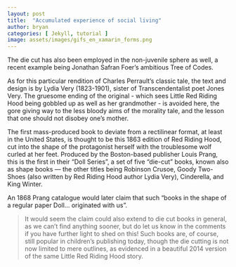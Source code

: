 ```yaml
---
layout: post
title:  "Accumulated experience of social living"
author: bryan
categories: [ Jekyll, tutorial ]
image: assets/images/gifs_en_xamarin_forms.png
---
```

The die cut has also been employed in the non-juvenile sphere as well, a recent example being Jonathan Safran Foer’s ambitious Tree of Codes. 

As for this particular rendition of Charles Perrault’s classic tale, the text and design is by Lydia Very (1823-1901), sister of Transcendentalist poet Jones Very. The gruesome ending of the original - which sees Little Red Riding Hood being gobbled up as well as her grandmother - is avoided here, the gore giving way to the less bloody aims of the morality tale, and the lesson that one should not disobey one’s mother.

The first mass-produced book to deviate from a rectilinear format, at least in the United States, is thought to be this 1863 edition of Red Riding Hood, cut into the shape of the protagonist herself with the troublesome wolf curled at her feet. Produced by the Boston-based publisher Louis Prang, this is the first in their “Doll Series”, a set of five “die-cut” books, known also as shape books — the other titles being Robinson Crusoe, Goody Two-Shoes (also written by Red Riding Hood author Lydia Very), Cinderella, and King Winter. 

An 1868 Prang catalogue would later claim that such “books in the shape of a regular paper Doll... originated with us”. 

> It would seem the claim could also extend to die cut books in general, as we can’t find anything sooner, but do let us know in the comments if you have further light to shed on this! Such books are, of course, still popular in children’s publishing today, though the die cutting is not now limited to mere outlines, as evidenced in a beautiful 2014 version of the same Little Red Riding Hood story. 